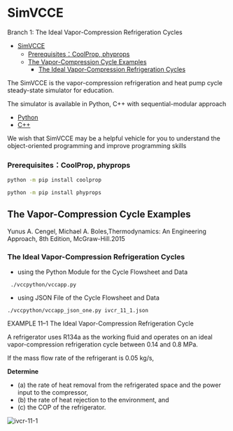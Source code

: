 # SimVCCE

Branch 1: The Ideal Vapor-Compression Refrigeration Cycles

- [SimVCCE](#simvcce)
    - [Prerequisites：CoolProp, phyprops](#prerequisitescoolprop-phyprops)
  - [The Vapor-Compression Cycle Examples](#the-vapor-compression-cycle-examples)
    - [The Ideal Vapor-Compression Refrigeration Cycles](#the-ideal-vapor-compression-refrigeration-cycles)
  
The SimVCCE is the vapor-compression refrigeration and heat pump cycle steady-state simulator for education.

The simulator is available in Python, C++ with sequential-modular approach
  
  *  [Python](./vccpython)
  *  [C++](./vcccpp)

We wish that SimVCCE may be a helpful vehicle for you to understand the object-oriented programming and improve programming skills

### Prerequisites：CoolProp, phyprops

```bash
python -m pip install coolprop
```

```bash
python -m pip install phyprops
```
## The Vapor-Compression Cycle Examples

Yunus A. Cengel, Michael A. Boles,Thermodynamics: An Engineering Approach, 8th Edition, McGraw-Hill.2015

### The Ideal Vapor-Compression Refrigeration Cycles

* using the Python Module for the Cycle Flowsheet and Data

```
 ./vccpython/vccapp.py 
```
* using JSON File of the Cycle Flowsheet and Data

```
./vccpython/vccapp_json_one.py ivcr_11_1.json
```

EXAMPLE 11–1 The Ideal Vapor-Compression Refrigeration  Cycle

A refrigerator uses R134a as the working fluid and operates on an ideal vapor-compression refrigeration cycle between 0.14 and 0.8 MPa.

If the mass flow rate of the refrigerant is 0.05 kg/s, 

**Determine** 

* (a) the rate of heat removal from the refrigerated space and the power input to the compressor,
* (b) the rate of heat rejection to the environment, and 
* (c) the COP of the refrigerator.

![ivcr-11-1](./img/ivcr_11_1.jpg)

